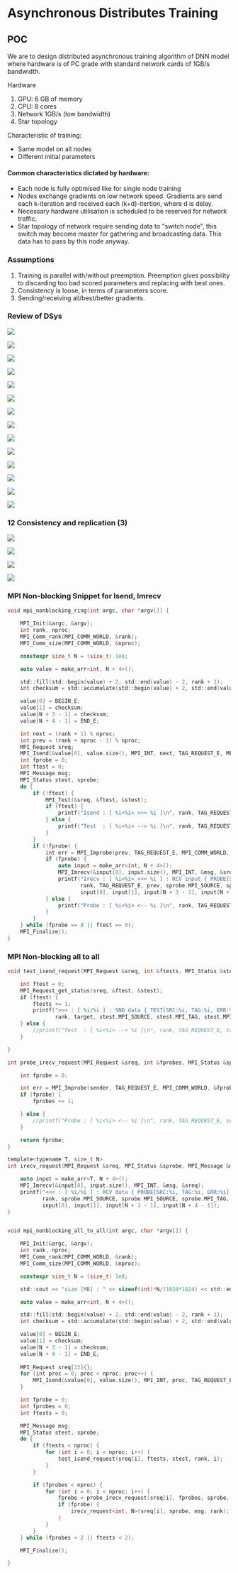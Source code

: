# Asynchronous Distributes Training

## POC

We are to design distributed asynchronous training algorithm of DNN model where hardware is of PC grade with standard network cards of 1GB/s bandwidth.

Hardware
1. GPU: 6 GB of memory
2. CPU: 8 cores
3. Network 1GB/s (low bandwidth) 
4. Star topology


Characteristic of training:
- Same model on all nodes
- Different initial parameters

#### Common characteristics dictated by hardware:
- Each node is fully optimised like for single node training 
- Nodes exchange gradients on low network speed. Gradients are send each k-iteration and received each (k+d)-itertion, where d is delay.
- Necessary hardware utilisation is scheduled to be reserved for network traffic.
- Star topology of network require sending data to "switch node", this switch may become master for gathering and broadcasting data. This data has to pass by this node anyway.


### Assumptions

1. Training is parallel with/without preemption. Preemption gives possibility to discarding too bad scored parameters and replacing with best ones.
2. Consistency is loose, in terms of parameters score. 
3. Sending/receiving all/best/better gradients.



### Review of DSys

![](2019-05-01-15-30-40.png)

![](2019-05-01-15-29-32.png)    

![](2019-05-01-15-29-42.png)

![](2019-05-01-15-29-50.png)

![](2019-05-01-15-29-59.png)

![](2019-05-01-15-31-14.png)

![](2019-05-01-15-31-25.png)

![](2019-05-01-15-33-53.png)

![](2019-05-01-15-35-12.png)



![](2019-04-30-16-30-52.png)

![](2019-04-30-16-31-57.png)

![](2019-05-01-15-27-06.png)

![](2019-05-01-15-27-23.png)

![](2019-05-01-15-28-08.png)

###

### 12 Consistency and replication (3)

![](2019-04-30-16-35-47.png)

![](2019-04-30-16-37-07.png)

![](2019-04-30-16-37-41.png)

![](2019-04-30-16-37-51.png)

### MPI Non-blocking Snippet for Isend, Imrecv

```c
void mpi_nonblocking_ring(int argc, char *argv[]) {

	MPI_Init(&argc, &argv);
	int rank, nproc;
	MPI_Comm_rank(MPI_COMM_WORLD, &rank);
	MPI_Comm_size(MPI_COMM_WORLD, &nproc);

	constexpr size_t N = (size_t) 1e8;

	auto value = make_arr<int, N + 4>();

	std::fill(std::begin(value) + 2, std::end(value) - 2, rank + 1);
	int checksum = std::accumulate(std::begin(value) + 2, std::end(value) - 2, int{0});

	value[0] = BEGIN_E;
	value[1] = checksum;
	value[N + 3 - 1] = checksum;
	value[N + 4 - 1] = END_E;

	int next = (rank + 1) % nproc;
	int prev = (rank + nproc - 1) % nproc;
	MPI_Request sreq;
	MPI_Isend(&value[0], value.size(), MPI_INT, next, TAG_REQUEST_E, MPI_COMM_WORLD, &sreq);
	int fprobe = 0;
	int ftest = 0;
	MPI_Message msg;
	MPI_Status stest, sprobe;
	do {
		if (!ftest) {
			MPI_Test(&sreq, &ftest, &stest);
			if (ftest) {
				printf("Isend : [ %i<%i> >>> %i ]\n", rank, TAG_REQUEST_E, next);
			} else {
				printf("Test  : [ %i<%i> --> %i ]\n", rank, TAG_REQUEST_E, next);
			}
		}
		if (!fprobe) {
			int err = MPI_Improbe(prev, TAG_REQUEST_E, MPI_COMM_WORLD, &fprobe, &msg, &sprobe);
			if (fprobe) {
				auto input = make_arr<int, N + 4>();
				MPI_Imrecv(&input[0], input.size(), MPI_INT, &msg, &sreq);
				printf("Irecv : [ %i<%i> <<< %i ] : RCV input { PROBE[SRC:%i, TAG:%i, ERR:%i], DATA[ %i | %i | %i | %i ] }\n",
				       rank, TAG_REQUEST_E, prev, sprobe.MPI_SOURCE, sprobe.MPI_TAG, sprobe.MPI_ERROR,
				       input[0], input[1], input[N + 3 - 1], input[N + 4 - 1]);
			} else {
				printf("Probe : [ %i<%i> <-- %i ]\n", rank, TAG_REQUEST_E, prev);
			}
		}
	} while (fprobe == 0 || ftest == 0);
	MPI_Finalize();
}

```

### MPI Non-blocking all to all

```c
void test_isend_request(MPI_Request &sreq, int &ftests, MPI_Status &stest, int rank, int target) {

	int ftest = 0;
	MPI_Request_get_status(sreq, &ftest, &stest);
	if (ftest) {
		ftests += 1;
		printf(">>> : [ %i/%i ] : SND data { TEST[SRC:%i, TAG:%i, ERR:%i] }\n",
		       rank, target, stest.MPI_SOURCE, stest.MPI_TAG, stest.MPI_ERROR);
	} else {
		//printf("Test  : [ %i<%i> --> %i ]\n", rank, TAG_REQUEST_E, target);
	}

}

int probe_irecv_request(MPI_Request &sreq, int &fprobes, MPI_Status &sprobe, MPI_Message &msg, int rank, int sender) {

	int fprobe = 0;

	int err = MPI_Improbe(sender, TAG_REQUEST_E, MPI_COMM_WORLD, &fprobe, &msg, &sprobe);
	if (fprobe) {
		fprobes += 1;

	} else {
		//printf("Probe : [ %i<%i> <-- %i ]\n", rank, TAG_REQUEST_E, sender);
	}

	return fprobe;
}

template<typename T, size_t N>
int irecv_request(MPI_Request &sreq, MPI_Status &sprobe, MPI_Message &msg, int rank) {

	auto input = make_arr<T, N + 4>();
	MPI_Imrecv(&input[0], input.size(), MPI_INT, &msg, &sreq);
	printf("<<< : [ %i/%i ] : RCV data { PROBE[SRC:%i, TAG:%i, ERR:%i], DATA[ %i | %i | %i | %i ] }\n",
	       rank, sprobe.MPI_SOURCE, sprobe.MPI_SOURCE, sprobe.MPI_TAG, sprobe.MPI_ERROR,
	       input[0], input[1], input[N + 3 - 1], input[N + 4 - 1]);
}


void mpi_nonblocking_all_to_all(int argc, char *argv[]) {

	MPI_Init(&argc, &argv);
	int rank, nproc;
	MPI_Comm_rank(MPI_COMM_WORLD, &rank);
	MPI_Comm_size(MPI_COMM_WORLD, &nproc);

	constexpr size_t N = (size_t) 1e8;

	std::cout << "size [MB] : " << sizeof(int)*N/(1024*1024) << std::endl;

	auto value = make_arr<int, N + 4>();

	std::fill(std::begin(value) + 2, std::end(value) - 2, rank + 1);
	int checksum = std::accumulate(std::begin(value) + 2, std::end(value) - 2, int{0});

	value[0] = BEGIN_E;
	value[1] = checksum;
	value[N + 3 - 1] = checksum;
	value[N + 4 - 1] = END_E;
	
	MPI_Request sreq[32]{};
	for (int proc = 0; proc < nproc; proc++) {
		MPI_Isend(&value[0], value.size(), MPI_INT, proc, TAG_REQUEST_E, MPI_COMM_WORLD, &sreq[proc]);
	}

	int fprobe = 0;
	int fprobes = 0;
	int ftests = 0;

	MPI_Message msg;
	MPI_Status stest, sprobe;
	do {
		if (ftests < nproc) {
			for (int i = 0; i < nproc; i++) {
				test_isend_request(sreq[i], ftests, stest, rank, i);
			}
		}

		if (fprobes < nproc) {
			for (int i = 0; i < nproc; i++) {
				fprobe = probe_irecv_request(sreq[i], fprobes, sprobe, msg, rank, i);
				if (fprobe) {
					irecv_request<int, N>(sreq[i], sprobe, msg, rank);
				}
			}
		}
	} while (fprobes < 2 || ftests < 2);

	MPI_Finalize();

}

```